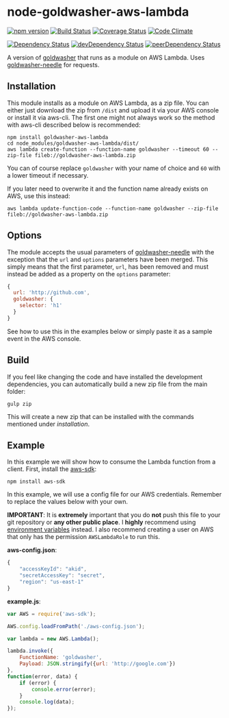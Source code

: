 # node-goldwasher-aws-lambda
[![npm version](http://img.shields.io/npm/v/goldwasher-aws-lambda.svg)](https://www.npmjs.org/package/goldwasher-aws-lambda)
[![Build Status](http://img.shields.io/travis/alexlangberg/node-goldwasher-aws-lambda.svg)](https://travis-ci.org/alexlangberg/node-goldwasher-aws-lambda)
[![Coverage Status](http://img.shields.io/coveralls/alexlangberg/node-goldwasher-aws-lambda.svg)](https://coveralls.io/r/alexlangberg/node-goldwasher-aws-lambda?branch=master)
[![Code Climate](http://img.shields.io/codeclimate/github/alexlangberg/node-goldwasher-aws-lambda.svg)](https://codeclimate.com/github/alexlangberg/node-goldwasher-aws-lambda)

[![Dependency Status](https://david-dm.org/alexlangberg/node-goldwasher-aws-lambda.svg)](https://david-dm.org/alexlangberg/node-goldwasher-aws-lambda)
[![devDependency Status](https://david-dm.org/alexlangberg/node-goldwasher-aws-lambda/dev-status.svg)](https://david-dm.org/alexlangberg/node-goldwasher-aws-lambda#info=devDependencies)
[![peerDependency Status](https://david-dm.org/alexlangberg/node-goldwasher-aws-lambda/peer-status.svg)](https://david-dm.org/alexlangberg/node-goldwasher-aws-lambda#info=peerDependencies)

A version of [goldwasher](https://www.npmjs.org/package/goldwasher) that runs as a module on AWS Lambda. Uses [goldwasher-needle](https://www.npmjs.org/package/goldwasher-needle) for requests.

## Installation
This module installs as a module on AWS Lambda, as a zip file. You can either just download the zip from ```/dist``` and upload it via your AWS console or install it via aws-cli. The first one might not always work so the method with aws-cli described below is recommended:
```
npm install goldwasher-aws-lambda
cd node_modules/goldwasher-aws-lambda/dist/
aws lambda create-function --function-name goldwasher --timeout 60 --zip-file fileb://goldwasher-aws-lambda.zip
```
You can of course replace ```goldwasher``` with your name of choice and ```60``` with a lower timeout if necessary.

If you later need to overwrite it and the function name already exists on AWS, use this instead:
```
aws lambda update-function-code --function-name goldwasher --zip-file fileb://goldwasher-aws-lambda.zip
```

## Options
The module accepts the usual parameters of [goldwasher-needle](https://www.npmjs.org/package/goldwasher-needle) with the exception that the ```url``` and ```options``` parameters have been merged. This simply means that the first parameter, ```url```, has been removed and must instead be added as a property on the ```options``` parameter:
```javascript
{
  url: 'http://github.com',
  goldwasher: {
    selector: 'h1'
  }
}
```
See how to use this in the examples below or simply paste it as a sample event in the AWS console.

## Build
If you feel like changing the code and have installed the development dependencies, you can automatically build a new zip file from the main folder:
```
gulp zip
```
This will create a new zip that can be installed with the commands mentioned under *installation*.

## Example
In this example we will show how to consume the Lambda function from a client. First, install the [aws-sdk](https://www.npmjs.com/package/aws-sdk):

```npm install aws-sdk```

In this example, we will use a config file for our AWS credentials. Remember to replace the values below with your own.

**IMPORTANT**:
It is **extremely** important that you do **not** push this file to your git repository or **any other public place**. I **highly** recommend using [environment variables](http://docs.aws.amazon.com/AWSJavaScriptSDK/guide/node-configuring.html#Credentials_from_Environment_Variables) instead. I also recommend creating a user on AWS that only has the permission ```AWSLambdaRole``` to run this.

**aws-config.json**:

```javascript
{ 
	"accessKeyId": "akid",
	"secretAccessKey": "secret",
	"region": "us-east-1"
}
```

**example.js**:

```javascript
var AWS = require('aws-sdk');

AWS.config.loadFromPath('./aws-config.json');

var lambda = new AWS.Lambda();

lambda.invoke({
	FunctionName: 'goldwasher',
	Payload: JSON.stringify({url: 'http://google.com'})
},
function(error, data) {
	if (error) {
		console.error(error);	
	}
	console.log(data);
});
```